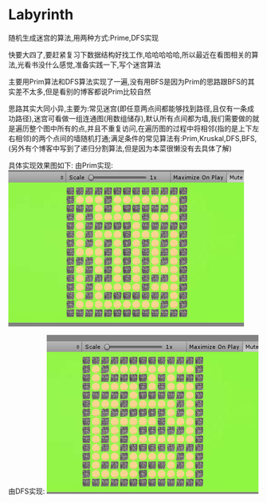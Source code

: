 # Labyrinth
随机生成迷宫的算法,用两种方式:Prime,DFS实现

快要大四了,要赶紧复习下数据结构好找工作,哈哈哈哈哈,所以最近在看图相关的算法,光看书没什么感觉,准备实践一下,写个迷宫算法

主要用Prim算法和DFS算法实现了一遍,没有用BFS是因为Prim的思路跟BFS的其实差不太多,但是看别的博客都说Prim比较自然

思路其实大同小异,主要为:常见迷宫(即任意两点间都能够找到路径,且仅有一条成功路径),迷宫可看做一组连通图(用数组储存),默认所有点间都为墙,我们需要做的就是遍历整个图中所有的点,并且不重复访问,在遍历图的过程中将相邻(指的是上下左右相邻)的两个点间的墙随机打通;满足条件的常见算法有:Prim,Kruskal,DFS,BFS,(另外有个博客中写到了递归分割算法,但是因为本菜很懒没有去具体了解)

具体实现效果图如下:
由Prim实现:
![Image text](https://github.com/Bigbao123/Labyrinth/blob/master/prim.png)

由DFS实现:
![Image text](https://github.com/Bigbao123/Labyrinth/blob/master/DFS.png)

